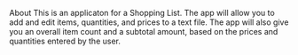 About
This is an applicaton for a Shopping List. The app will allow you to add and edit items, quantities, and prices to a text file. The app will also give you an overall item count and a subtotal amount, based on the prices and quantities entered by the user.
